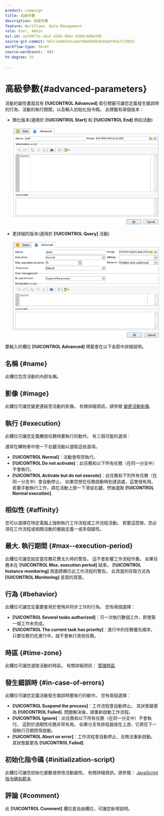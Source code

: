 ```yaml
---
product: campaign
title: 高級參數
description: 高級參數
feature: Workflows, Data Management
role: User, Admin
exl-id: aafd977e-c8af-426b-904c-8388c9d8e595
source-git-commit: 567c2e84433caab708ddb9026dda6f9cb717d032
workflow-type: tm+mt
source-wordcount: '492'
ht-degree: 5%

---
```


# 高級參數{#advanced-parameters}



活動的屬性畫面具有 **[!UICONTROL Advanced]** 索引標籤可讓您定義發生錯誤時的行為、活動的執行期間，以及輸入初始化指令碼。 此標籤有兩個版本：

* 簡化版本(適用於 **[!UICONTROL Start]** 和 **[!UICONTROL End]** 例如活動)

  ![](assets/wf-advanced-basic.png)

* 更詳細的版本(適用於 **[!UICONTROL Query]** 活動)

  ![](assets/wf-advanced-full.png)

要輸入的欄位 **[!UICONTROL Advanced]** 標籤會在以下各節中詳細說明。

## 名稱 {#name}

此欄位包含活動的內部名稱。

## 影像 {#image}

此欄位可讓您變更連結至活動的影像。 有關詳細資訊，請參閱 [變更活動影像](change-activity-images.md).

## 執行 {#execution}

此欄位可讓您定義觸發任務時要執行的動作。 有三個可能的選項：

通常在購物車中按一下右鍵活動以選取這些選項。

* **[!UICONTROL Normal]**：活動會照常執行。
* **[!UICONTROL Do not activate]**：此任務和以下所有任務（在同一分支中）不會執行。
* **[!UICONTROL Activate but do not execute]**：此任務和下列所有任務（在同一分支中）會自動停止。 如果您想在任務啟動時到達該處，這會很有用。 若要手動執行工作，請在活動上按一下滑鼠右鍵，然後選取 **[!UICONTROL Normal execution]**.

## 相似性 {#affinity}

您可以選擇在特定電腦上強制執行工作流程或工作流程活動。 若要這麼做，您必須在工作流程或相關活動的層級定義一或多個屬性。


## 最大. 執行期間 {#max--execution-period}

此欄位可讓您設定當任務花費太久時的警告。 這不會影響工作流程作業。 如果任務未在 **[!UICONTROL Max. execution period]** 結束， **[!UICONTROL Instance monitoring]** 頁面將顯示此工作流程的警告。 此頁面的存取方式為 **[!UICONTROL Monitoring]** 首頁的頁簽。

## 行為 {#behavior}

此欄位可讓您定義要套用於使用非同步工作的行為。 您有兩個選擇：

* **[!UICONTROL Several tasks authorized]**：可一次執行數個工作，即使第一個工作未完成。
* **[!UICONTROL The current task has priority]**：進行中的任務優先順序。 只要任務仍在進行中，就不會執行其他任務。

## 時區 {#time-zone}

此欄位可讓您選取活動的時區。 有關詳細資訊： [管理時區](managing-time-zones.md).

## 發生錯誤時 {#in-case-of-errors}

此欄位可讓您定義活動發生錯誤時要執行的動作。 您有兩個選擇：

* **[!UICONTROL Suspend the process]**：工作流程會自動停止。 其狀態變更為 **[!UICONTROL Failed]**. 問題解決後，請重新啟動工作流程。
* **[!UICONTROL Ignore]**：此任務和以下所有任務（在同一分支中）不會執行。 這對於週期性任務非常有用。 如果分支有排程器放在上游，它將在下一個執行日期照常啟動。
* **[!UICONTROL Abort on error]**：工作流程會自動停止，且無法重新啟動。 其狀態變更為 **[!UICONTROL Failed]**.

## 初始化指令碼 {#initialization-script}

此欄位可讓您初始化變數或修改活動屬性。 有關詳細資訊，請參閱： [JavaScript指令碼和範本](javascript-scripts-and-templates.md).

## 評論 {#comment}

此 **[!UICONTROL Comment]** 欄位是自由欄位，可讓您新增說明。
